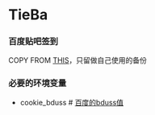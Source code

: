 # TieBa

### 百度贴吧签到<br>

COPY FROM [THIS](https://github.com/zhouxt96/tb)，只留做自己使用的备份

### 必要的环境变量

- cookie_bduss # [百度的bduss值](https://www.baidu.com/s?wd=bduss%E8%8E%B7%E5%8F%96)
